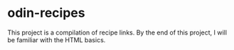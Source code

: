 # odin-recipes
This project is a compilation of recipe links.
By the end of this project, I will be familiar with the HTML basics.
